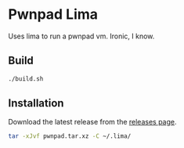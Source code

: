# Pwnpad Lima

Uses lima to run a pwnpad vm. Ironic, I know.

## Build

```bash
./build.sh
```

## Installation

Download the latest release from the [releases page](https://github.com/daryllim/pwnpad-lima/releases).

```bash
tar -xJvf pwnpad.tar.xz -C ~/.lima/
```
